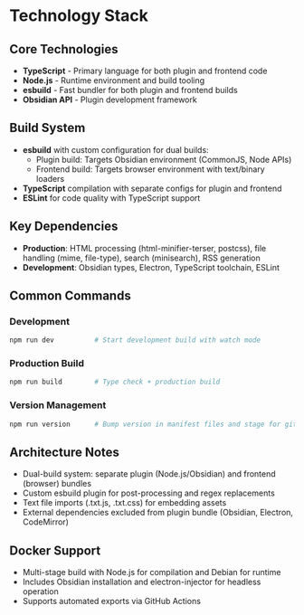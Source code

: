 # Technology Stack

## Core Technologies
- **TypeScript** - Primary language for both plugin and frontend code
- **Node.js** - Runtime environment and build tooling
- **esbuild** - Fast bundler for both plugin and frontend builds
- **Obsidian API** - Plugin development framework

## Build System
- **esbuild** with custom configuration for dual builds:
  - Plugin build: Targets Obsidian environment (CommonJS, Node APIs)
  - Frontend build: Targets browser environment with text/binary loaders
- **TypeScript** compilation with separate configs for plugin and frontend
- **ESLint** for code quality with TypeScript support

## Key Dependencies
- **Production**: HTML processing (html-minifier-terser, postcss), file handling (mime, file-type), search (minisearch), RSS generation
- **Development**: Obsidian types, Electron, TypeScript toolchain, ESLint

## Common Commands

### Development
```bash
npm run dev          # Start development build with watch mode
```

### Production Build
```bash
npm run build        # Type check + production build
```

### Version Management
```bash
npm run version      # Bump version in manifest files and stage for git
```

## Architecture Notes
- Dual-build system: separate plugin (Node.js/Obsidian) and frontend (browser) bundles
- Custom esbuild plugin for post-processing and regex replacements
- Text file imports (.txt.js, .txt.css) for embedding assets
- External dependencies excluded from plugin bundle (Obsidian, Electron, CodeMirror)

## Docker Support
- Multi-stage build with Node.js for compilation and Debian for runtime
- Includes Obsidian installation and electron-injector for headless operation
- Supports automated exports via GitHub Actions